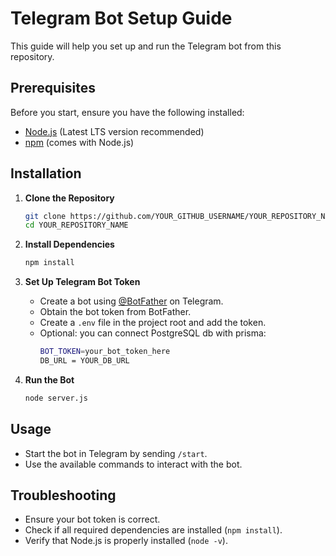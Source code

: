 # Telegram Bot Setup Guide

This guide will help you set up and run the Telegram bot from this repository.

## Prerequisites

Before you start, ensure you have the following installed:
- [Node.js](https://nodejs.org/) (Latest LTS version recommended)
- [npm](https://www.npmjs.com/) (comes with Node.js)

## Installation

1. **Clone the Repository**
   ```sh
   git clone https://github.com/YOUR_GITHUB_USERNAME/YOUR_REPOSITORY_NAME.git
   cd YOUR_REPOSITORY_NAME
   ```

2. **Install Dependencies**
   ```sh
   npm install
   ```

3. **Set Up Telegram Bot Token**
   - Create a bot using [@BotFather](https://t.me/botfather) on Telegram.
   - Obtain the bot token from BotFather.
   - Create a `.env` file in the project root and add the token.
   - Optional: you can connect PostgreSQL db with prisma:
     ```sh
     BOT_TOKEN=your_bot_token_here
     DB_URL = YOUR_DB_URL
     ```
     

4. **Run the Bot**
   ```sh
   node server.js
   ```

## Usage
- Start the bot in Telegram by sending `/start`.
- Use the available commands to interact with the bot.

## Troubleshooting
- Ensure your bot token is correct.
- Check if all required dependencies are installed (`npm install`).
- Verify that Node.js is properly installed (`node -v`).

